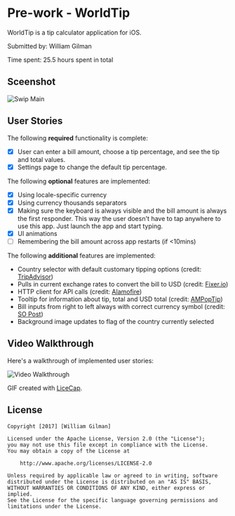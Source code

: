 # Pre-work - WorldTip

WorldTip is a tip calculator application for iOS.

Submitted by: William Gilman

Time spent: 25.5 hours spent in total

## Sceenshot
<img src='http://i.imgur.com/dsE0bNJ.png' title='Swip Main' width='' alt='Swip Main' />

## User Stories

The following **required** functionality is complete:

* [x] User can enter a bill amount, choose a tip percentage, and see the tip and total values.
* [x] Settings page to change the default tip percentage.

The following **optional** features are implemented:
* [x] Using locale-specific currency
* [x] Using currency thousands separators
* [x] Making sure the keyboard is always visible and the bill amount is always the first responder. This way the user doesn't have to tap anywhere to use this app. Just launch the app and start typing.
* [x] UI animations
* [ ] Remembering the bill amount across app restarts (if <10mins)

The following **additional** features are implemented:

- Country selector with default customary tipping options (credit: [TripAdvisor](https://www.tripadvisor.com/))
- Pulls in current exchange rates to convert the bill to USD (credit: [Fixer.io](http://fixer.io/))
- HTTP client for API calls (credit: [Alamofire](https://github.com/Alamofire/Alamofire))
- Tooltip for information about tip, total and USD total (credit: [AMPopTip](https://github.com/andreamazz/AMPopTip))
- Bill inputs from right to left always with correct currency symbol (credit: [SO Post](http://stackoverflow.com/questions/29782982/how-to-input-currency-format-on-a-text-field-from-right-to-left-using-swift))
- Background image updates to flag of the country currently selected

## Video Walkthrough

Here's a walkthrough of implemented user stories:

<img src='http://i.imgur.com/HUwfxl9.gif' title='Video Walkthrough' width='' alt='Video Walkthrough' />

GIF created with [LiceCap](http://www.cockos.com/licecap/).

## License

    Copyright [2017] [William Gilman]

    Licensed under the Apache License, Version 2.0 (the "License");
    you may not use this file except in compliance with the License.
    You may obtain a copy of the License at

        http://www.apache.org/licenses/LICENSE-2.0

    Unless required by applicable law or agreed to in writing, software
    distributed under the License is distributed on an "AS IS" BASIS,
    WITHOUT WARRANTIES OR CONDITIONS OF ANY KIND, either express or implied.
    See the License for the specific language governing permissions and
    limitations under the License.
